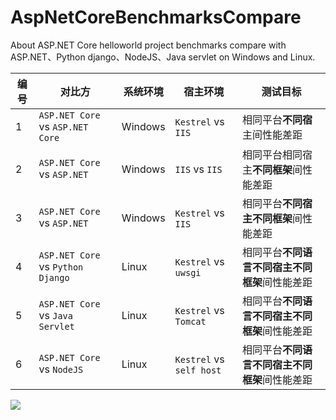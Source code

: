 ﻿# AspNetCoreBenchmarksCompare
About ASP.NET Core helloworld project benchmarks compare with ASP.NET、Python django、NodeJS、Java servlet on Windows and Linux. 

编号|对比方 | 系统环境 | 宿主环境 | 测试目标
---|---|---|---|---
1|`ASP.NET Core` vs `ASP.NET Core` | Windows | `Kestrel` vs `IIS` | 相同平台**不同宿**主间性能差距
2|`ASP.NET Core` vs `ASP.NET` | Windows | `IIS` vs `IIS` | 相同平台相同宿主**不同框架**间性能差距
3|`ASP.NET Core` vs `ASP.NET`  | Windows | `Kestrel` vs `IIS` | 相同平台**不同宿主不同框架**间性能差距
4|`ASP.NET Core` vs `Python Django` | Linux | `Kestrel` vs `uwsgi` | 相同平台**不同语言不同宿主不同框架**间性能差距
5|`ASP.NET Core` vs `Java Servlet` | Linux | `Kestrel` vs `Tomcat` | 相同平台**不同语言不同宿主不同框架**间性能差距
6|`ASP.NET Core` vs `NodeJS` | Linux | `Kestrel` vs `self host` | 相同平台**不同语言不同宿主不同框架**间性能差距 

![](http://images2015.cnblogs.com/blog/250417/201610/250417-20161014174651156-1226959658.png)
